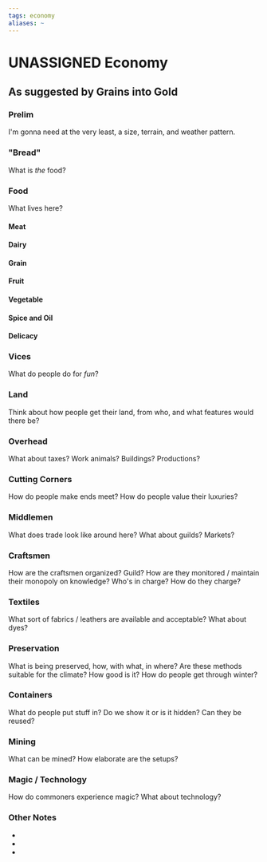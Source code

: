```yaml
---
tags: economy
aliases: ~
---
```


# UNASSIGNED Economy

## As suggested by Grains into Gold

### Prelim

I'm gonna need at the very least, a size, terrain, and weather pattern.

### "Bread"

What is *the* food?

### Food

What lives here?

#### Meat

#### Dairy

#### Grain

#### Fruit

#### Vegetable

#### Spice and Oil

#### Delicacy

### Vices

What do people do for *fun*?

### Land

Think about how people get their land, from who, and what features would there be?

### Overhead

What about taxes? Work animals? Buildings? Productions?

### Cutting Corners

How do people make ends meet? How do people value their luxuries?

### Middlemen

What does trade look like around here? What about guilds? Markets?

### Craftsmen

How are the craftsmen organized? Guild? How are they monitored / maintain their monopoly on knowledge? Who's in charge? How do they charge?

### Textiles

What sort of fabrics / leathers are available and acceptable? What about dyes?

### Preservation

What is being preserved, how, with what, in where? Are these methods suitable for the climate? How good is it? How do people get through winter? 

### Containers

What do people put stuff in? Do we show it or is it hidden? Can they be reused?

### Mining

What can be mined? How elaborate are the setups?

### Magic / Technology

How do commoners experience magic? What about technology?

### Other Notes

* 
* 
* 
